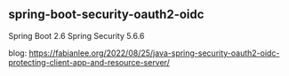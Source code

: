 ## spring-boot-security-oauth2-oidc

Spring Boot 2.6
Spring Security 5.6.6

blog: https://fabianlee.org/2022/08/25/java-spring-security-oauth2-oidc-protecting-client-app-and-resource-server/
